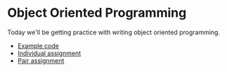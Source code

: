 # Object Oriented Programming

Today we'll be getting practice with writing object oriented programming.

* [Example code](src)
* [Individual assignment](individual.md)
* [Pair assignment](pair.md)
